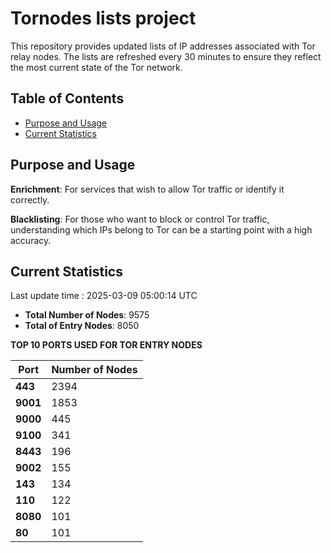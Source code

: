 # Tornodes lists project

This repository provides updated lists of IP addresses associated with Tor relay nodes. The lists are refreshed every 30 minutes to ensure they reflect the most current state of the Tor network.

## Table of Contents

- [Purpose and Usage](#purpose-and-usage)
- [Current Statistics](#current-statistics)


## Purpose and Usage

**Enrichment**: For services that wish to allow Tor traffic or identify it correctly.

**Blacklisting**: For those who want to block or control Tor traffic, understanding which IPs belong to Tor can be a starting point with a high accuracy.

## Current Statistics

Last update time : 2025-03-09 05:00:14 UTC

- **Total Number of Nodes**: 9575
- **Total of Entry Nodes**: 8050

**TOP 10 PORTS USED FOR TOR ENTRY NODES**

| **Port** | **Number of Nodes** |
|------|-----------------|
| **443**   | 2394  |
| **9001**   | 1853  |
| **9000**   | 445  |
| **9100**   | 341  |
| **8443**   | 196  |
| **9002**   | 155  |
| **143**   | 134  |
| **110**   | 122  |
| **8080**   | 101  |
| **80**   | 101  |

